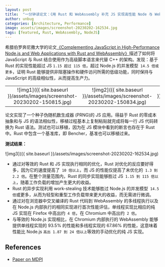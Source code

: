 ```yaml
---
layout: post
title:  "一分钟读论文：《用 Rust 和 WebAssembly 补充 JS 实现高性能 Node 与 Web 应用程序》"
author: unbug
categories: [Architecture, Performance]
image: assets/images/screenshot-20230202-162534.jpg
tags: [featured, Rust, WebAssembly, NodeJS]
---
```

希腊伯罗奔尼撒大学的论文[《Complementing JavaScript in High-Performance Node.js and Web Applications with Rust and WebAssembly》][paper1-url]描述了如何将 JavaScript 与 Rust 结合使用作为高级脚本语言来代替 C++ 的架构。发现：基于 Rust 的实现性能超过 JS `1.15 超过 115 倍`，超过 Node.js 的并发模型` 14.5 倍或更多`，证明 Rust 能够提供非阻塞操作和硬件访问所需的低级功能，同时保持与 JavaScript 的高级相似性，从而提高生产力。

|                                       |                                       |                                       |
|:-------------------------------------:|:-------------------------------------:|:-------------------------------------:|
|![img1]({{ site.baseurl }}/assets/images/screenshot-20230202-150815.jpg)| ![img2]({{ site.baseurl }}/assets/images/screenshot-20230202-150834.jpg) | ![img3]({{ site.baseurl }}/assets/images/screenshot-20230202-150848.jpg) |

论文实现了一个种子伪随机数生成器 (PRNG)的 JS 应用。得益于 Rust 的零成本抽象和与 JS 的语法相似性，移植过程基本上复制粘贴就完成将每一行 JS 代码转换为 Rust 语法。测试也可以移植，因为在 JS 模块中看到的断言也存在于 Rust 中。Rust 中包含一个基准库，即 Bencher，基准也可以移植过来。

**测试结果：**

![img3]({{ site.baseurl }}/assets/images/screenshot-20230202-162534.jpg)

- 通过对等效的 Rust 和 JS 实现执行相同的优化，Rust 对优化的反应要好得多，因为它的速度提高了` 10 倍以上`，而 JS 的性能仅提高了未优化的` 1.3 到 2.2 倍`。在整个测量范围内，Rust 的同步实现能够胜过 JS` 1.15 到 115 倍以上`，随着工作负载的增加产生更大的收益。
- Rust 的异步实现利用 work-stealing 技术能够胜过 Node.js 的并发模型` 14.5 倍`或更多，从而为轻型和重型工作负载带来更大的收益，而无需进行微调。
- 通过对在浏览器中交叉编译的 Rust 代码到 WebAssembly 的多线程执行以及在 Node.js 内部执行的相同实现进行首次性能评估，单线程实现比相应的纯 JS 实现在 Firefox 中高出约` 4 倍`，在 Chromium 中高出约` 2 倍`。
- 与等效的 Node.js 实现相比，在 Chromium 内部执行的 WebAssembly 能够提供单线程实现的 93.5% 的性能和多线程实现的 67.86% 的性能，这意味着性能比 Node.js `高出 1.87 到 24 倍以上`等效的手动优化的纯 JS 实现。

## References
- [Paper on MDPI][links-1]


[paper1-url]: https://www.mdpi.com/2079-9292/11/19/3217/pdf?version=1665474262
[links-1]: https://www.mdpi.com/2079-9292/11/19/3217